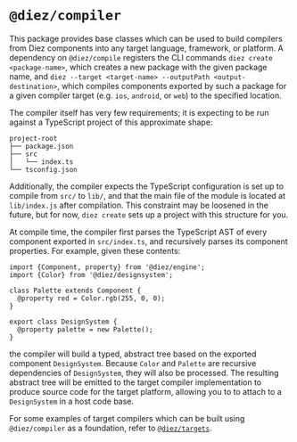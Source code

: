 # `@diez/compiler`

This package provides base classes which can be used to build compilers from Diez components into any target language, framework, or platform. A dependency on `@diez/compile` registers the CLI commands `diez create <package-name>`, which creates a new package with the given package name, and `diez --target <target-name> --outputPath <output-destination>`, which compiles components exported by such a package for a given compiler target (e.g. `ios`, `android`, or `web`) to the specified location.

The compiler itself has very few requirements; it is expecting to be run against a TypeScript project of this approximate shape:

```
project-root
├── package.json
├── src
│   └── index.ts
└── tsconfig.json
```

Additionally, the compiler expects the TypeScript configuration is set up to compile from `src/` to `lib/`, and that the main file of the module is located at `lib/index.js` after compilation. This constraint may be loosened in the future, but for now, `diez create` sets up a project with this structure for you.

At compile time, the compiler first parses the TypeScript AST of every component exported in `src/index.ts`, and recursively parses its component properties. For example, given these contents:

```
import {Component, property} from '@diez/engine';
import {Color} from '@diez/designsystem';

class Palette extends Component {
  @property red = Color.rgb(255, 0, 0);
}

export class DesignSystem {
  @property palette = new Palette();
}
```

the compiler will build a typed, abstract tree based on the exported component `DesignSystem`. Because `Color` and `Palette` are recursive dependencies of `DesignSystem`, they will also be processed. The resulting abstract tree will be emitted to the target compiler implementation to produce source code for the target platform, allowing you to to attach to a `DesignSystem` in a host code base.

For some examples of target compilers which can be built using `@diez/compiler` as a foundation, refer to [`@diez/targets`](https://github.com/diez/diez/tree/master/packages/targets).
